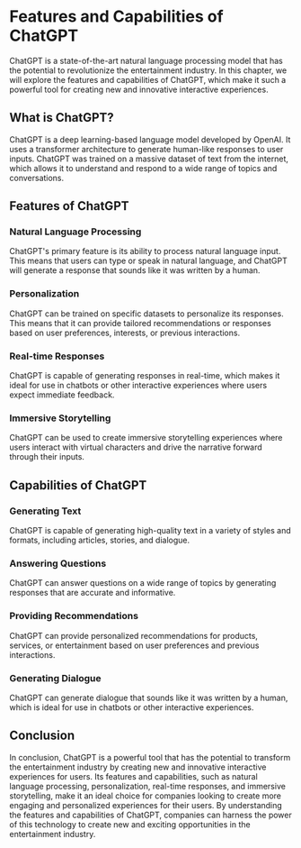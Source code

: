 Features and Capabilities of ChatGPT
======================================================================

ChatGPT is a state-of-the-art natural language processing model that has the potential to revolutionize the entertainment industry. In this chapter, we will explore the features and capabilities of ChatGPT, which make it such a powerful tool for creating new and innovative interactive experiences.

What is ChatGPT?
----------------

ChatGPT is a deep learning-based language model developed by OpenAI. It uses a transformer architecture to generate human-like responses to user inputs. ChatGPT was trained on a massive dataset of text from the internet, which allows it to understand and respond to a wide range of topics and conversations.

Features of ChatGPT
-------------------

### Natural Language Processing

ChatGPT's primary feature is its ability to process natural language input. This means that users can type or speak in natural language, and ChatGPT will generate a response that sounds like it was written by a human.

### Personalization

ChatGPT can be trained on specific datasets to personalize its responses. This means that it can provide tailored recommendations or responses based on user preferences, interests, or previous interactions.

### Real-time Responses

ChatGPT is capable of generating responses in real-time, which makes it ideal for use in chatbots or other interactive experiences where users expect immediate feedback.

### Immersive Storytelling

ChatGPT can be used to create immersive storytelling experiences where users interact with virtual characters and drive the narrative forward through their inputs.

Capabilities of ChatGPT
-----------------------

### Generating Text

ChatGPT is capable of generating high-quality text in a variety of styles and formats, including articles, stories, and dialogue.

### Answering Questions

ChatGPT can answer questions on a wide range of topics by generating responses that are accurate and informative.

### Providing Recommendations

ChatGPT can provide personalized recommendations for products, services, or entertainment based on user preferences and previous interactions.

### Generating Dialogue

ChatGPT can generate dialogue that sounds like it was written by a human, which is ideal for use in chatbots or other interactive experiences.

Conclusion
----------

In conclusion, ChatGPT is a powerful tool that has the potential to transform the entertainment industry by creating new and innovative interactive experiences for users. Its features and capabilities, such as natural language processing, personalization, real-time responses, and immersive storytelling, make it an ideal choice for companies looking to create more engaging and personalized experiences for their users. By understanding the features and capabilities of ChatGPT, companies can harness the power of this technology to create new and exciting opportunities in the entertainment industry.
